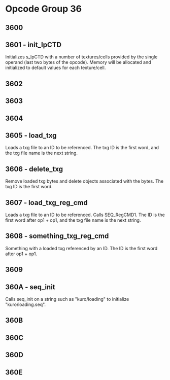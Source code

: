 # Opcode Group 36

## 3600

## 3601 - init_lpCTD

Initializes s_lpCTD with a number of textures/cells provided by the single operand (last two bytes of the opcode).
Memory will be allocated and initialized to default values for each texture/cell.

## 3602

## 3603

## 3604

## 3605 - load_txg

Loads a txg file to an ID to be referenced. The txg ID is the first word, and the txg file name is the next string.

## 3606 - delete_txg

Remove loaded txg bytes and delete objects associated with the bytes. The txg ID is the first word.

## 3607 - load_txg_reg_cmd

Loads a txg file to an ID to be referenced. Calls SEQ_RegCMD1. The ID is the first word after op1 + op1, and the txg file name is the next string.

## 3608 - something_txg_reg_cmd

Something with a loaded txg referenced by an ID. The ID is the first word after op1 + op1.

## 3609

## 360A - seq_init

Calls seq_init on a string such as "kuro/loading" to initialize "kuro/loading.seq".

## 360B

## 360C

## 360D

## 360E
